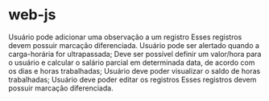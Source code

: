 # web-js
Usuário pode adicionar uma observação a um registro
Esses registros devem possuir marcação diferenciada.
Usuário pode ser alertado quando a carga-horária for ultrapassada;
Deve ser possível definir um valor/hora para o usuário e calcular o salário parcial em determinada data, de acordo com os dias e horas trabalhadas;
Usuário deve poder visualizar o saldo de horas trabalhadas;
Usuário deve poder editar os registros
Esses registros devem possuir marcação diferenciada.
